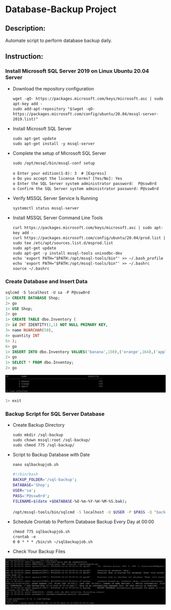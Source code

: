 # Database-Backup Project

## Description:
Automate script to perform database backup daily.

## Instruction:

### Install Microsoft SQL Server 2019 on Linux Ubuntu 20.04 Server
- Download the repository configuration

      wget -qO- https://packages.microsoft.com/keys/microsoft.asc | sudo apt-key add -
      sudo add-apt-repository "$(wget -qO- https://packages.microsoft.com/config/ubuntu/20.04/mssql-server-2019.list)"
       
- Install Microsoft SQL Server

      sudo apt-get update
      sudo apt-get install -y mssql-server
       
- Complete the setup of Microsoft SQL Server

      sudo /opt/mssql/bin/mssql-conf setup
      
      o Enter your edition(1-8): 3 	# [Express]
      o Do you accept the license terms? [Yes/No]: Yes
      o Enter the SQL Server system administrator password:  P@ssw0rd
      o Confirm the SQL Server system administrator password: P@ssw0rd

- Verify MSSQL Server Service Is Running

      systemctl status mssql-server
             
- Install MSSQL Server Command Line Tools

      curl https://packages.microsoft.com/keys/microsoft.asc | sudo apt-key add -
      curl https://packages.microsoft.com/config/ubuntu/20.04/prod.list | sudo tee /etc/apt/sources.list.d/msprod.list
      sudo apt-get update
      sudo apt-get -y install mssql-tools unixodbc-dev
      echo 'export PATH="$PATH:/opt/mssql-tools/bin"' >> ~/.bash_profile
      echo 'export PATH="$PATH:/opt/mssql-tools/bin"' >> ~/.bashrc 
      source ~/.bashrc
       
### Create Database and Insert Data
```sql
sqlcmd -S localhost -U sa -P P@ssw0rd
1> CREATE DATABASE Shop;
2> go
1> USE Shop;
2> go
1> CREATE TABLE dbo.Inventory (
2> id INT IDENTITY(1,1) NOT NULL PRIMARY KEY,
3> name NVARCHAR(50),
4> quantity INT
5> );
6> go
1> INSERT INTO dbo.Inventory VALUES('banana',150),('orange',164),('apple',120);
2> go
1> SELECT * FROM dbo.Inventoy;
2> go
```
![sql_query](https://raw.githubusercontent.com/vottri/Database-Backup/main/material/SQL%20query.png)

```sql
1> exit
```
### Backup Script for SQL Server Database

- Create Backup Directory

      sudo mkdir /sql-backup
	  sudo chown mssql:root /sql-backup/
	  sudo chmod 775 /sql-backup/

- Script to Backup Database with Date
  ```
  nano sqlbackupjob.sh
  ```
  ```sh
  #!/bin/bash
  BACKUP_FOLDER='/sql-backup';
  DATABASE='Shop';
  USER='sa';
  PASS='P@ssw0rd';
  FILENAME=$(date +$DATABASE-%d-%m-%Y-%H-%M-%S.bak);

  /opt/mssql-tools/bin/sqlcmd -S localhost -U $USER -P $PASS -Q "backup database $DATABASE to disk='$BACKUP_FOLDER/$FILENAME';"
  ```

- Schedule Crontab to Perform Database Backup Every Day at 00:00

      chmod 775 sqlbackupjob.sh
      crontab -e
      0 0 * * * /bin/sh ~/sqlbackupjob.sh
      
- Check Your Backup Files 

![syslog](https://raw.githubusercontent.com/vottri/Database-Backup/main/material/syslog.png)


       
